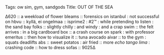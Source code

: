 Tags:  ow sim, gym, sandgods
Title: OUT OF THE SEA
  
∆620 :: a weekload of flower bleams :: forensics on istanbul : not successful on hbvu :: kyllä, ei ongelmaa :: isprime2 : #2™ : while pretending to listen : the sand bay folks :: slightly chilly : and windy : and a crap swim :: the felt arrives : in a big cardboard box :: a crash course on spark : with professor emeritus :: then how to visualize it :: tuna avocado aivar :: to the gym : squats deadlifts abs :: sweet potatos : air fried :: more _echo tango lima_ : crashing code :: how to dress sofas :: 9025∆